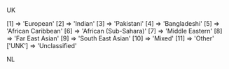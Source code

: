 UK


[1] => 'European'
[2] => 'Indian'
[3] => 'Pakistani'
[4] => 'Bangladeshi'
[5] => 'African Caribbean'
[6] => 'African (Sub-Sahara)'
[7] => 'Middle Eastern'
[8] => 'Far East Asian'
[9] => 'South East Asian'
[10] => 'Mixed'
[11] => 'Other'
['UNK'] => 'Unclassified'

NL



